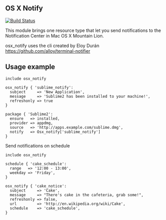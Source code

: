 OS X Notify
------
[![Build Status](https://travis-ci.org/JHaals/jhaals-osx_notify.png?branch=master)](https://travis-ci.org/JHaals/jhaals-osx_notify)

This module brings one resource type that let you send notifications to the Notification Center in Mac OS X Mountain Lion.

osx_notify uses the cli created by Eloy Durán https://github.com/alloy/terminal-notifier

Usage example
-----

    include osx_notify

    osx_notify { 'sublime_notify':
      subject     => 'New Application',
      message     => 'Sublime2 has been installed to your machine!',
      refreshonly => true
    }

    package { 'Sublime2':
      ensure   => installed,
      provider => appdmg,
      source   => 'http://apps.example.com/sublime.dmg',
      notify   => Osx_notify['sublime_notify']
    }


Send notifications on schedule


    include osx_notify

    schedule { 'cake_schedule':
      range   => '12:00 - 13:00',
      weekday => 'Friday',
    }

    osx_notify { 'cake_notice':
      subject     => 'Cake',
      message     => "There's cake in the cafeteria, grab some!",
      refreshonly => false,
      url         => 'http://en.wikipedia.org/wiki/Cake',
      schedule    => 'cake_schedule',
    }
